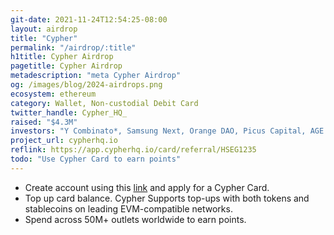 ```yaml
---
git-date: 2021-11-24T12:54:25-08:00
layout: airdrop
title: "Cypher"
permalink: "/airdrop/:title"
h1title: Cypher Airdrop
pagetitle: Cypher Airdrop
metadescription: "meta Cypher Airdrop"
og: /images/blog/2024-airdrops.png
ecosystem: ethereum
category: Wallet, Non-custodial Debit Card
twitter_handle: Cypher_HQ_
raised: "$4.3M"
investors: "Y Combinato*, Samsung Next, Orange DAO, Picus Capital, AGE Crypto"
project_url: cypherhq.io
reflink: https://app.cypherhq.io/card/referral/HSEG1235
todo: "Use Cypher Card to earn points"
---
```


- Create account using this [link](https://app.cypherhq.io/card/referral/HSEG1235) and apply for a Cypher Card.
- Top up card balance. Cypher Supports top-ups with both tokens and stablecoins on leading EVM-compatible networks.
- Spend across 50M+ outlets worldwide to earn points.
